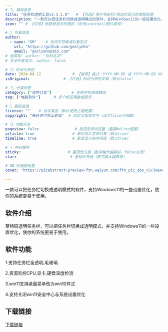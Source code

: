 ```yaml
---
# 🏷️ 基础信息
title: "任务栏透明工具v2.3.1.0"   # 【可选】用于导航栏/侧边栏显示的简短标题
description: "一款可以把任务栏切换成透明模式的软件，支持Windows11的一些设置优化，使你的系统更易于使用。" # 【SEO优化】用于搜索引擎显示的描述
icon: "" # 【可选】标题旁显示的图标（支持iconfont/图片路径）

# 👤 作者信息
author: 
  - name: "GM"    # 支持字符串或对象形式
    url: "https://github.com/gmslymhn" 
    email: "gmslymhn@163.com"
# 或简写: author: "你的名字" 
# 关闭作者显示: author: false

# 🕒 时间与原创
date: 2024-08-12              # 【推荐】格式：YYYY-MM-DD 或 YYYY-MM-DD hh:mm:ss
isOriginal:               # 【可选】标记为原创文章（默认false）

# 🏷️ 分类标签
category: ["软件分享"]         # 支持字符串或数组
tag: ["电脑软件"]      # 多个标签用数组表示

# 📜 版权信息
license: ""    # 协议类型（默认使用主题配置）
copyright: "未经许可禁止转载"  # 自定义版权文字（设为false可隐藏）

# 🔍 功能开关
pageview: false                # 是否显示浏览量（需要Waline配置）
article: true                 # 是否加入文章列表（默认true）
timeline: true                # 是否显示在时间线（默认true）

# ⭐ 内容推荐
sticky:                     # 置顶优先级（数字越大越靠前，false关闭）
star:                        # 星标优先级（数字越大越靠前）

# 🖼️ 封面图设置
cover: "https://picabstract-preview-ftn.weiyun.com/ftn_pic_abs_v3/30e444411fe119592defad898ebda2a2b5f086ea11b75aabb25b0f4c7d0f8288a93c932315dba0a513068514d3c07082?pictype=scale&from=30013&version=3.3.3.3&fname=2024-08-12wo3Sy.png&size=750"  # 文章卡片封面图（建议尺寸：1200×600）

---
```

一款可以把任务栏切换成透明模式的软件，支持Windows11的一些设置优化，使你的系统更易于使用。
<!-- more -->
## 软件介绍

草特码透明任务栏，可以把任务栏切换成透明模式，并支持Windows11的一些设置优化，使你的系统更易于使用。

## 软件功能

1.支持任务栏全透明,毛玻璃.

2.资源监控CPU,显卡,硬盘温度检测

3.win11支持桌面菜单改为win10样式

4.支持关闭win11安全中心与系统设置优化

## 下载链接

[下载链接](https://netlify-lz.tyut.tech/?fid=iQMXD279xmih&pwd=g17i&isNewd=https://innlab.lanzn.com)

